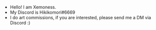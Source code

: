 - Hello! I am Xemoness.
- My Discord is Hikikomori#6669
- I do art commissions, if you are interested, please send me a DM via Discord :)

<!---
Xemoness/Xemoness is a ✨ special ✨ repository because its `README.md` (this file) appears on your GitHub profile.
You can click the Preview link to take a look at your changes.
--->
